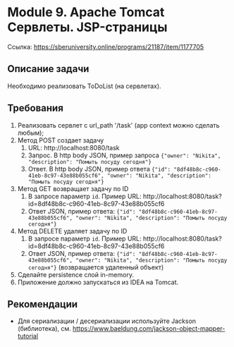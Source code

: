 # Module 9. Apache Tomcat Сервлеты. JSP-страницы
Ссылка: https://sberuniversity.online/programs/21187/item/1177705

## Описание задачи
Необходимо реализовать ToDoList (на сервлетах).

## Требования
1. Реализовать сервлет с url_path '/task' (app context можно сделать любым);
2. Метод POST создает задачу
    1. URL: http://localhost:8080/task
    2. Запрос. В http body JSON, пример запроса `{"owner": "Nikita", "description": "Помыть посуду сегодня"}`
    3. Ответ. В http body JSON, пример ответа `{"id": "8df48b8c-c960-41eb-8c97-43e88b055cf6", "owner": "Nikita", "description": "Помыть посуду сегодня"}`
3. Метод GET возвращает задачу по ID
    1. В запросе параметр `id`. Пример URL: http://localhost:8080/task?id=8df48b8c-c960-41eb-8c97-43e88b055cf6
    2. Ответ JSON, пример ответа: `{"id": "8df48b8c-c960-41eb-8c97-43e88b055cf6", "owner": "Nikita", "description": "Помыть посуду сегодня"}`
4. Метод DELETE удаляет задачу по ID
    1. В запросе параметр `id`. Пример URL: http://localhost:8080/task?id=8df48b8c-c960-41eb-8c97-43e88b055cf6
    2. Ответ JSON, пример ответа: `{"id": "8df48b8c-c960-41eb-8c97-43e88b055cf6", "owner": "Nikita", "description": "Помыть посуду сегодня"}`
       (возвращается удаленный объект)
5. Сделайте persistence слой in-memory.
6. Приложение должно запускаться из IDEA на Tomcat.

## Рекомендации
-  Для сериализации / десериализации используйте Jackson (библиотека), см. https://www.baeldung.com/jackson-object-mapper-tutorial
